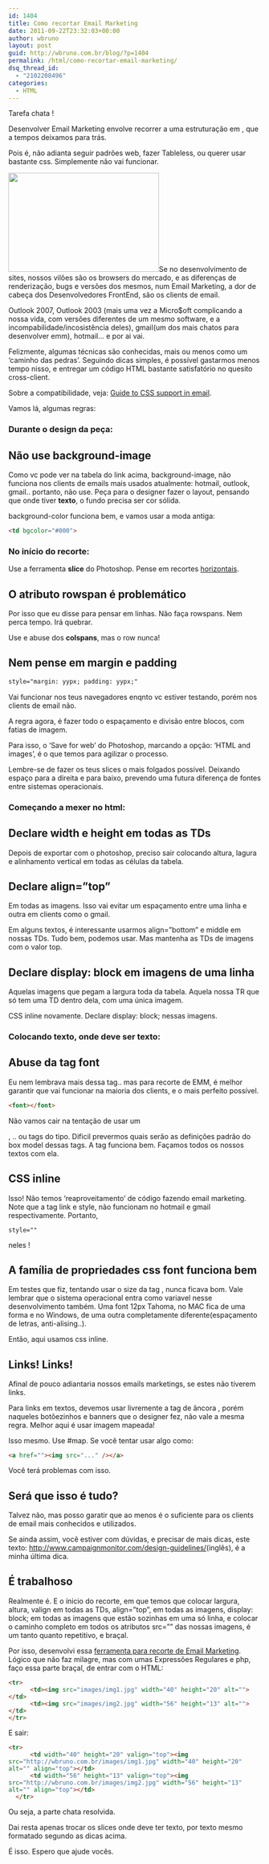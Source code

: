 ```yaml
---
id: 1404
title: Como recortar Email Marketing
date: 2011-09-22T23:32:03+00:00
author: wbruno
layout: post
guid: http://wbruno.com.br/blog/?p=1404
permalink: /html/como-recortar-email-marketing/
dsq_thread_id:
  - "2102208496"
categories:
  - HTML
---
```

Tarefa chata !

Desenvolver Email Marketing envolve recorrer a uma estruturação em <table>, que a tempos deixamos para trás.

<!--more-->



Pois é, não adianta seguir padrões web, fazer Tableless, ou querer usar bastante css. Simplemente não vai funcionar.

[<img src="/wp-content/uploads/2011/09/clients-email-300x197.jpg" alt="" title="clients-email" width="300" height="197" class="alignleft size-medium wp-image-1405" srcset="/wp-content/uploads/2011/09/clients-email-300x197.jpg 300w, /wp-content/uploads/2011/09/clients-email.jpg 452w" sizes="(max-width: 300px) 100vw, 300px" />](/wp-content/uploads/2011/09/clients-email.jpg)Se no desenvolvimento de sites, nossos vilões são os browsers do mercado, e as diferenças de renderização, bugs e versões dos mesmos, num Email Marketing, a dor de cabeça dos Desenvolvedores FrontEnd, são os clients de email.

Outlook 2007, Outlook 2003 (mais uma vez a Micro$oft complicando a nossa vida, com versões diferentes de um mesmo software, e a incompabilidade/incosistência deles), gmail(um dos mais chatos para desenvolver emm), hotmail&#8230; e por ai vai.

Felizmente, algumas técnicas são conhecidas, mais ou menos como um &#8216;caminho das pedras&#8217;. Seguindo dicas simples, é possível gastarmos menos tempo nisso, e entregar um código HTML bastante satisfatório no quesito cross-client.

Sobre a compatibilidade, veja: <a href="http://www.campaignmonitor.com/css/" target="_blank">Guide to CSS support in email</a>.

Vamos lá, algumas regras:

### Durante o design da peça:

## Não use background-image

Como vc pode ver na tabela do link acima, background-image, não funciona nos clients de emails mais usados atualmente: hotmail, outlook, gmail.. portanto, não use. Peça para o designer fazer o layout, pensando que onde tiver **texto**, o fundo precisa ser cor sólida.

background-color funciona bem, e vamos usar a moda antiga:

``` html
<td bgcolor="#000">
```
### No início do recorte:

Use a ferramenta **slice** do Photoshop. Pense em recortes <u>horizontais</u>.

## O atributo rowspan é problemático

Por isso que eu disse para pensar em linhas. Não faça rowspans. Nem perca tempo. Irá quebrar.

Use e abuse dos **colspans**, mas o row nunca!

## Nem pense em margin e padding

``` html
style="margin: yypx; padding: yypx;"
```

Vai funcionar nos teus navegadores enqnto vc estiver testando, porém nos clients de email não.

A regra agora, é fazer todo o espaçamento e divisão entre blocos, com fatias de imagem.

Para isso, o &#8216;Save for web&#8217; do Photoshop, marcando a opção: &#8216;HTML and images&#8217;, é o que temos para agilizar o processo.

Lembre-se de fazer os teus slices o mais folgados possível. Deixando espaço para a direita e para baixo, prevendo uma futura diferença de fontes entre sistemas operacionais.

### Começando a mexer no html:

## Declare width e height em todas as TDs

Depois de exportar com o photoshop, preciso sair colocando altura, lagura e alinhamento vertical em todas as células da tabela.

## Declare align=&#8221;top&#8221;

Em todas as imagens. Isso vai evitar um espaçamento entre uma linha e outra em clients como o gmail.

Em alguns textos, é interessante usarmos align=&#8221;bottom&#8221; e middle em nossas TDs. Tudo bem, podemos usar. Mas mantenha as TDs de imagens com o valor top.

## Declare display: block em imagens de uma linha

Aquelas imagens que pegam a largura toda da tabela. Aquela nossa TR que só tem uma TD dentro dela, com uma única imagem.

CSS inline novamente. Declare display: block; nessas imagens.

### Colocando texto, onde deve ser texto:

## Abuse da tag font

Eu nem lembrava mais dessa tag.. mas para recorte de EMM, é melhor garantir que vai funcionar na maioria dos clients, e o mais perfeito possível.

``` html
<font></font>
```
Não vamos cair na tentação de usar um <p>, <span>.. ou tags do tipo. Dificil prevermos quais serão as definições padrão do box model dessas tags. A tag <font> funciona bem. Façamos todos os nossos textos com ela.

## CSS inline

Isso! Não temos &#8216;reaproveitamento&#8217; de código fazendo email marketing. Note que a tag link e style, não funcionam no hotmail e gmail respectivamente. Portanto,

``` html
style=""
```

neles !

## A família de propriedades css font funciona bem

Em testes que fiz, tentando usar o size da tag <font>, nunca ficava bom. Vale lembrar que o sistema operacional entra como variavel nesse desenvolvimento também. Uma font 12px Tahoma, no MAC fica de uma forma e no Windows, de uma outra completamente diferente(espaçamento de letras, anti-alising..).

Então, aqui usamos css inline.

## Links! Links!

Afinal de pouco adiantaria nossos emails marketings, se estes não tiverem links.

Para links em textos, devemos usar livremente a tag de âncora <a></a>, porém naqueles botõezinhos e banners que o designer fez, não vale a mesma regra. Melhor aqui é usar imagem mapeada!

Isso mesmo. Use #map. Se você tentar usar algo como:

``` html
<a href=""><img src="..." /></a>
```
Você terá problemas com isso.

## Será que isso é tudo?

Talvez não, mas posso garatir que ao menos é o suficiente para os clients de email mais conhecidos e utilizados.

Se ainda assim, você estiver com dúvidas, e precisar de mais dicas, este texto: <a href="http://www.campaignmonitor.com/design-guidelines/" target="_blank">http://www.campaignmonitor.com/design-guidelines/</a>(inglês), é a minha última dica.

## É trabalhoso

Realmente é. E o ínicio do recorte, em que temos que colocar largura, altura, valign em todas as TDs, align=&#8221;top&#8221;, em todas as imagens, display: block; em todas as imagens que estão sozinhas em uma só linha, e colocar o caminho completo em todos os atributos src=&#8221;&#8221; das nossas imagens, é um tanto quanto repetitivo, e braçal.

Por isso, desenvolvi essa <a href="http://wbruno.com.br/scripts/gerador_emm.php" target="_blank">ferramenta para recorte de Email Marketing</a>. Lógico que não faz milagre, mas com umas Expressões Regulares e php, faço essa parte braçal, de entrar com o HTML:

``` html
<tr>
      <td><img src="images/img1.jpg" width="40" height="20" alt=""></td>
      <td><img src="images/img2.jpg" width="56" height="13" alt=""></td>
</tr>
```

E sair:

``` html
<tr>
      <td width="40" height="20" valign="top"><img src="http://wbruno.com.br/images/img1.jpg" width="40" height="20" alt="" align="top"></td>
      <td width="56" height="13" valign="top"><img src="http://wbruno.com.br/images/img2.jpg" width="56" height="13" alt="" align="top"></td>
  </tr>
```

Ou seja, a parte chata resolvida.

Dai resta apenas trocar os slices onde deve ter texto, por texto mesmo formatado segundo as dicas acima.

É isso. Espero que ajude vocês.
